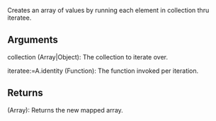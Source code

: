 Creates an array of values by running each element in collection thru iteratee.

## Arguments
collection (Array|Object): The collection to iterate over.

iteratee:=A.identity (Function): The function invoked per iteration.


## Returns
(Array): Returns the new mapped array.

